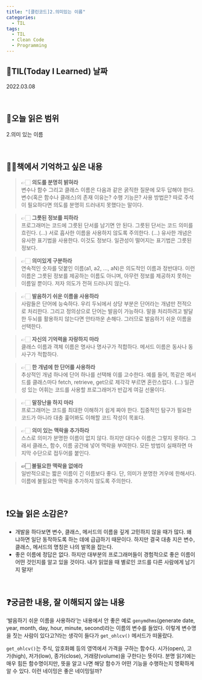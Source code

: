 ```yaml
---
title: "[클린코드]2.의미있는 이름"
categories:
  - TIL
tags:
  - TIL
  - Clean Code
  - Programming
---
```


## 📆TIL(Today I Learned) 날짜

2022.03.08

<br />

## 📑오늘 읽은 범위

2.의미 있는 이름

<br />

## ✍🏻책에서 기억하고 싶은 내용

> 👉🏻 **의도를 분명히 밝혀라**  
> 변수나 함수 그리고 클래스 이름은 다음과 같은 굵직한 질문에 모두 답해야 한다. 변수(혹은 함수나 클래스)의 존재 이유는? 수행 기능은? 사용 방법은? 따로 주석이 필요하다면 의도를 분명히 드러내지 못했다는 말이다.

> 👉🏻 **그릇된 정보를 피하라**  
> 프로그래머는 코드에 그릇된 단서를 남기면 안 된다. 그릇된 단서는 코드 의미를 흐린다. (...) 서로 흡사한 이름을 사용하지 않도록 주의한다. (...) 유사한 개념은 유사한 표기법을 사용한다. 이것도 정보다. 일관성이 떨어지는 표기법은 그릇된 정보다.

> 👉🏻 **의미있게 구분하라**  
> 연속적인 숫자를 덧붙인 이름(a1, a2, ..., aN)은 의도적인 이름과 정반대다. 이런 이름은 그릇된 정보를 제공하는 이름도 아니며, 아무런 정보를 제공하지 못하는 이름일 뿐이다. 저자 의도가 전혀 드러나지 않는다.

> 👉🏻 **발음하기 쉬운 이름을 사용하라**  
> 사람들은 단어에 능숙하다. 우리 두뇌에서 상당 부분은 단어라는 개념만 전적으로 처리한다. 그리고 정의상으로 단어는 발음이 가능하다. 말을 처리하려고 발달한 두뇌를 활용하지 않는다면 안타까운 손해다. 그러므로 발음하기 쉬운 이름을 선택한다.

> 👉🏻 **자신의 기억력을 자랑하지 마라**  
> 클래스 이름과 객체 이름은 명사나 명사구가 적합하다.
> 메서드 이름은 동사나 동사구가 적합하다.

> 👉🏻 **한 개념에 한 단어를 사용하라**  
> 추상적인 개념 하나에 단어 하나를 선택해 이를 고수한다. 예를 들어, 똑같은 메서드를 클래스마다 fetch, retrieve, get으로 제각각 부르면 혼란스럽다. (...) 일관성 있는 어휘는 코드를 사용할 프로그래머가 반갑게 여길 선물이다.

> 👉🏻 **말장난을 하지 마라**  
> 프로그래머는 코드를 최대한 이해하기 쉽게 짜야 한다. 집중적인 탐구가 필요한 코드가 아니라 대충 훑어봐도 이해할 코드 작성이 목표다.

> 👉🏻 **의미 있는 맥락을 추가하라**  
> 스스로 의미가 분명한 이름이 없지 않다. 하지만 대다수 이름은 그렇지 못하다. 그래서 클래스, 함수, 이름 공간에 넣어 맥락을 부여한다. 모든 방법이 실패하면 마지막 수단으로 접두어를 붙인다.

> **👉🏻 불필요한 맥락을 없애라**  
> 일반적으로는 짧은 이름이 긴 이름보다 좋다. 단, 의미가 분명한 겨우에 한해서다. 이름에 불필요한 맥락을 추가하지 않도록 주의한다.

<br />

## ❗오늘 읽은 소감은?

- 개발을 하다보면 변수, 클래스, 메서드의 이름을 깊게 고민하지 않을 때가 많다. 왜냐하면 일단 동작하도록 하는 데에 급급하기 때문이다. 하지만 결국 대충 지은 변수, 클래스, 메서드의 명칭은 나의 발목을 잡는다.
- 좋은 이름에 정답은 없다. 하지만 대부분의 프로그래머들이 경험적으로 좋은 이름이 어떤 것인지를 알고 있을 것이다. 내가 읽었을 때 별로인 코드를 다른 사람에게 남기지 말자!

<br />

## ❓궁금한 내용, 잘 이해되지 않는 내용

‘발음하기 쉬운 이름을 사용하라’는 내용에서 안 좋은 예로 `genymdhms`(generate date, year, month, day, hour, minute, second)라는 이름의 변수를 들었다. 이렇게 변수명을 짓는 사람이 있다고?라는 생각이 들다가 `get_ohlcv()` 메서드가 떠올랐다.

`get_ohlcv()`는 주식, 암호화폐 등의 영역에서 가격을 구하는 함수다. 시가(open), 고가(high), 저가(low), 종가(close), 거래량(volume)을 구한다는 뜻이다. 분명 읽기에는 매우 힘든 함수명이지만, 뜻을 알고 나면 해당 함수가 어떤 기능을 수행하는지 명확하게 알 수 있다. 이런 네이밍은 좋은 네이밍일까?
